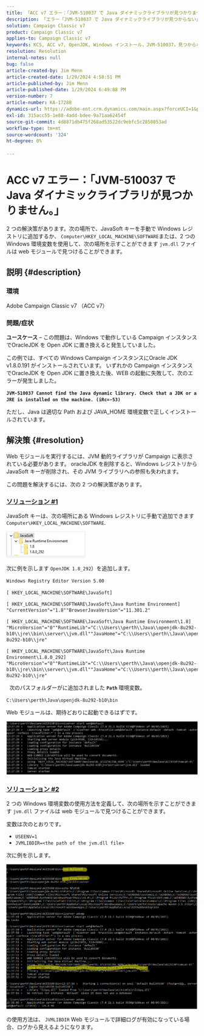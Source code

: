 ```yaml
---
title: 「ACC v7 エラー：「JVM-510037 で Java ダイナミックライブラリが見つかりません。」
description: 「エラー「JVM-510037 で Java ダイナミックライブラリが見つからない」のAdobe Campaign Classic v7 の問題を解決する方法を説明します。」
solution: Campaign Classic v7
product: Campaign Classic v7
applies-to: Campaign Classic v7
keywords: KCS, ACC v7, OpenJDK, Windows インストール，JVM-510037，見つからない，Java ダイナミックライブラリ，Adobe Campaign Classic v7, トラブルシューティング
resolution: Resolution
internal-notes: null
bug: false
article-created-by: Jim Menn
article-created-date: 1/29/2024 4:58:51 PM
article-published-by: Jim Menn
article-published-date: 1/29/2024 6:49:08 PM
version-number: 7
article-number: KA-17288
dynamics-url: https://adobe-ent.crm.dynamics.com/main.aspx?forceUCI=1&pagetype=entityrecord&etn=knowledgearticle&id=6d2368a8-c7be-ee11-9079-6045bd006268
exl-id: 315acc55-1e88-4add-bdee-9a71aa62454f
source-git-commit: 4d8871db475f268ad53522dc9ebfc5c2850853ad
workflow-type: tm+mt
source-wordcount: '324'
ht-degree: 0%

---
```


# ACC v7 エラー：「JVM-510037 で Java ダイナミックライブラリが見つかりません。」


2 つの解決策があります。次の場所で、JavaSoft キーを手動で Windows レジストリに追加するか、 `Computer\HKEY_LOCAL_MACHINE\SOFTWARE`または、2 つの Windows 環境変数を使用して、次の場所を示すことができます `jvm.dll` ファイルは web モジュールで見つけることができます。

## 説明 {#description}


### <b>環境</b>

Adobe Campaign Classic v7 （ACC v7）



### <b>問題/症状</b>

<b>ユースケース</b>  – この問題は、Windows で動作している Campaign インスタンスでOracleJDK を Open JDK に置き換えると発生していました。

この例では、すべての Windows Campaign インスタンスにOracle JDK v1.8.0.191 がインストールされています。 いずれかの Campaign インスタンスでOracleJDK を Open JDK に置き換えた後、WEB の起動に失敗して、次のエラーが発生しました。

<b>`JVM-510037 Cannot find the Java dynamic library. Check that a JDK or a JRE is installed on the machine. (iRc=-53)`</b>

ただし、Java は適切な Path および JAVA_HOME 環境変数で正しくインストールされています。


## 解決策 {#resolution}


Web モジュールを実行するには、JVM 動的ライブラリが Campaign に表示されている必要があります。 oracleJDK を削除すると、Windows レジストリから JavaSoft キーが削除され、その JVM ライブラリへの参照も失われます。

この問題を解決するには、次の 2 つの解決策があります。

### <u>ソリューション #1</u>

JavaSoft キーは、次の場所にある Windows レジストリに手動で追加できます `Computer\HKEY_LOCAL_MACHINE\SOFTWARE`.

![](assets/de72732e-d310-ec11-b6e6-000d3a597e01.png)

次に例を示します `OpenJDK 1.8_292`）を追加します。

`Windows Registry Editor Version 5.00`

`[ HKEY_LOCAL_MACHINE\SOFTWARE\JavaSoft]`




```
[ HKEY_LOCAL_MACHINE\SOFTWARE\JavaSoft\Java Runtime Environment] "CurrentVersion"="1.8""BrowserJavaVersion"="11.301.2"
```





```
[ HKEY_LOCAL_MACHINE\SOFTWARE\JavaSoft\Java Runtime Environment\1.8] "MicroVersion"="0""RuntimeLib"="C:\\Users\\perth\\Java\\openjdk-8u292-b10\\jre\\bin\\server\\jvm.dll""JavaHome"="C:\\Users\\perth\\Java\\openjdk-8u292-b10\\jre"
```





```
[ HKEY_LOCAL_MACHINE\SOFTWARE\JavaSoft\Java Runtime Environment\1.8.0_292] "MicroVersion"="0""RuntimeLib"="C:\\Users\\perth\\Java\\openjdk-8u292-b10\\jre\\bin\\server\\jvm.dll""JavaHome"="C:\\Users\\perth\\Java\\openjdk-8u292-b10\\jre"
```


 
次のパスフォルダーがに追加されました <b>`Path` </b>環境変数。

`C:\Users\perth\Java\openjdk-8u292-b10\bin`

Web モジュールは、期待どおりに起動できるはずです。

![](assets/f9d275cf-d910-ec11-b6e6-000d3a597e01.png)

### <u>ソリューション #2</u>

2 つの Windows 環境変数の使用方法を定義して、次の場所を示すことができます `jvm.dll` ファイルは web モジュールで見つけることができます。

変数は次のとおりです。

- `USEENV=1`
- `JVMLIBDIR=<the path of the jvm.dll file>`


次に例を示します。

![](assets/108e8694-d814-ec11-b6e6-002248047155.png)

の使用方法は、 `JVMLIBDIR` Web モジュールで詳細ログが有効になっている場合、ログから見えるようになります。
